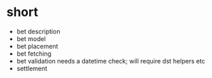 # short

- bet description
- bet model
- bet placement
- bet fetching
- bet validation needs a datetime check; will require dst helpers etc
- settlement